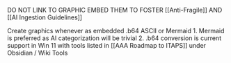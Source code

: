 DO NOT LINK TO GRAPHIC EMBED THEM TO FOSTER [[Anti-Fragile]] AND [[AI Ingestion Guidelines]]

Create graphics whenever as embedded .b64 ASCII or Mermaid
	1. Mermaid is preferred as AI categorization will be trivial 
	2. .b64 conversion is current support in Win 11 with tools listed in [[AAA Roadmap to ITAPS]] under Obsidian / Wiki Tools


